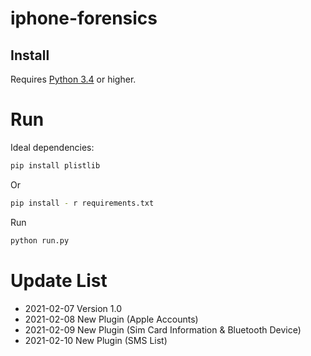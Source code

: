 # iphone-forensics

## Install

Requires [Python 3.4](https://www.python.org/) or higher.

# Run
Ideal dependencies:
```bash
pip install plistlib
```
Or
```bash
pip install - r requirements.txt
```

Run
```py
python run.py
```

# Update List
* 2021-02-07 Version 1.0
* 2021-02-08 New Plugin (Apple Accounts)
* 2021-02-09 New Plugin (Sim Card Information & Bluetooth Device)
* 2021-02-10 New Plugin (SMS List)